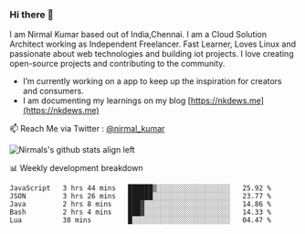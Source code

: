 ### Hi there 👋

 I am Nirmal Kumar based out of India,Chennai. I am a Cloud Solution Architect working as Independent Freelancer. Fast Learner, Loves Linux and passionate about web technologies and building iot projects. I love creating open-source projects and contributing to the community.

- I’m currently working on a app to keep up the inspiration for creators and consumers.
- I am documenting my learnings on my blog [https://nkdews.me](https://nkdews.me)

📫 Reach Me via  Twitter : [@nirmal_kumar](https://twitter.com/nirmal_kumar)

![Nirmals's github stats align left](https://github-readme-stats.vercel.app/api?username=nk-gears&show_icons=true)


📊 Weekly development breakdown

<!--START_SECTION:waka-->
```text
JavaScript   3 hrs 44 mins   ██████▒░░░░░░░░░░░░░░░░░░   25.92 % 
JSON         3 hrs 26 mins   ██████░░░░░░░░░░░░░░░░░░░   23.77 % 
Java         2 hrs 8 mins    ███▓░░░░░░░░░░░░░░░░░░░░░   14.86 % 
Bash         2 hrs 4 mins    ███▓░░░░░░░░░░░░░░░░░░░░░   14.33 % 
Lua          38 mins         █░░░░░░░░░░░░░░░░░░░░░░░░   04.47 % 
```
<!--END_SECTION:waka-->


